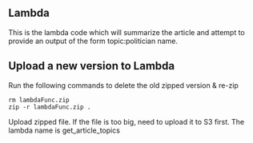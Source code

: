 ## Lambda  ##
This is the lambda code which will summarize the article and attempt to provide an output of the form topic:politician name.


## Upload a new version to Lambda
Run the following commands to delete the old zipped version & re-zip
```
rm lambdaFunc.zip
zip -r lambdaFunc.zip .
```

Upload zipped file. If the file is too big, need to upload it to S3 first. The lambda name is get_article_topics
